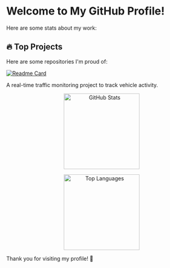 # Welcome to My GitHub Profile!

Here are some stats about my work:

## 🔥 Top Projects
Here are some repositories I'm proud of:

[![Readme Card](https://github-readme-stats.vercel.app/api/pin/?username=castvier&repo=RTTM&theme=radical)](https://github.com/castvier/RTTM)

A real-time traffic monitoring project to track vehicle activity.

<div align="center">
  
  <!-- GitHub Stats Card -->
  <img 
    src="https://github-readme-stats.vercel.app/api?username=castvier&show_icons=true&theme=radical&card_width=420" 
    alt="GitHub Stats" 
    height="200"
    />
  
  <!-- Most Used Languages Card -->
  <img 
    src="https://github-readme-stats.vercel.app/api/top-langs/?username=castvier&layout=compact&theme=radical&card_width=420&langs_count=6" 
    alt="Top Languages" 
    height="200"
    />
  
</div>

Thank you for visiting my profile! 🚀
